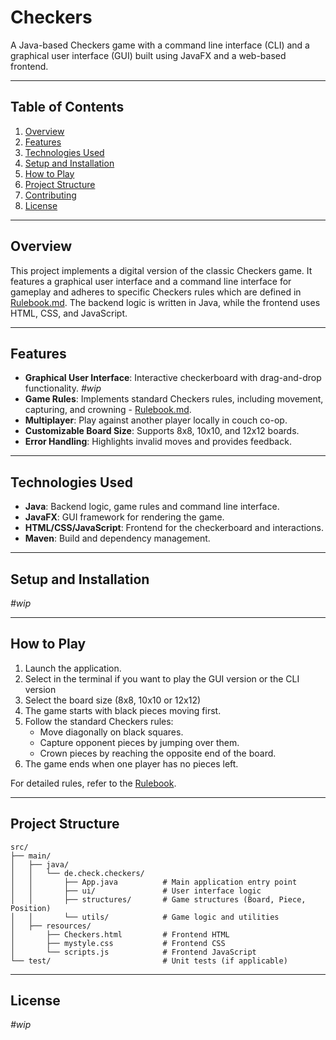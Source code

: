 # Checkers

A Java-based Checkers game with a command line interface (CLI) and a graphical user interface (GUI) built using JavaFX and a web-based frontend.

---

## Table of Contents
1. [Overview](#overview)
2. [Features](#features)
3. [Technologies Used](#technologies-used)
4. [Setup and Installation](#setup-and-installation)
5. [How to Play](#how-to-play)
6. [Project Structure](#project-structure)
7. [Contributing](#contributing)
8. [License](#license)

---

## Overview

This project implements a digital version of the classic Checkers game. It features a graphical user interface and a command line interface for gameplay and adheres to specific Checkers rules which are defined in [Rulebook.md](rulebook.md). The backend logic is written in Java, while the frontend uses HTML, CSS, and JavaScript.

---

## Features

- **Graphical User Interface**: Interactive checkerboard with drag-and-drop functionality. *#wip*
- **Game Rules**: Implements standard Checkers rules, including movement, capturing, and crowning - [Rulebook.md](rulebook.md).
- **Multiplayer**: Play against another player locally in couch co-op.
- **Customizable Board Size**: Supports 8x8, 10x10, and 12x12 boards.
- **Error Handling**: Highlights invalid moves and provides feedback.

---

## Technologies Used

- **Java**: Backend logic, game rules and command line interface.
- **JavaFX**: GUI framework for rendering the game.
- **HTML/CSS/JavaScript**: Frontend for the checkerboard and interactions.
- **Maven**: Build and dependency management.

---

## Setup and Installation

*#wip*

---

## How to Play

1. Launch the application.
2. Select in the terminal if you want to play the GUI version or the CLI version
3. Select the board size (8x8, 10x10 or 12x12)
4. The game starts with black pieces moving first.
5. Follow the standard Checkers rules:
   - Move diagonally on black squares.
   - Capture opponent pieces by jumping over them.
   - Crown pieces by reaching the opposite end of the board.
6. The game ends when one player has no pieces left.

For detailed rules, refer to the [Rulebook](rulebook.md).

---

## Project Structure

```
src/
├── main/
│   ├── java/
│   │   └── de.check.checkers/
│   │       ├── App.java          # Main application entry point
│   │       ├── ui/               # User interface logic
│   │       ├── structures/       # Game structures (Board, Piece, Position)
│   │       └── utils/            # Game logic and utilities
│   ├── resources/
│       ├── Checkers.html         # Frontend HTML
│       ├── mystyle.css           # Frontend CSS
│       └── scripts.js            # Frontend JavaScript
└── test/                         # Unit tests (if applicable)
```

---

## License

*#wip*
